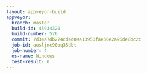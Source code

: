 ```yaml
---
layout: appveyor-build
appveyor:
  branch: master
  build-id: 45934320
  build-number: 576
  commit: 7d34a7db274cd4d09a13950fae36e2a96de8bc2c
  job-id: ausljmc90oq35dbt
  job-number: 4
  os-name: Windows
  test-result: 0
---
```

